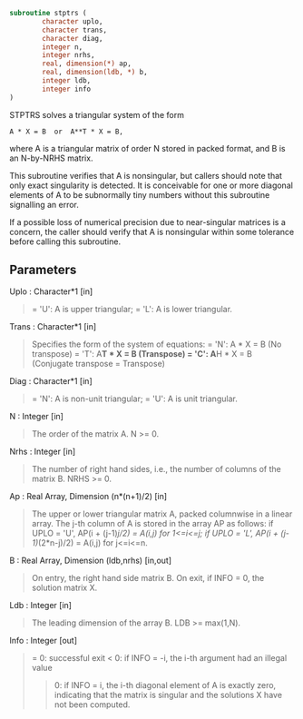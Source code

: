 ```fortran
subroutine stptrs (
		character uplo,
		character trans,
		character diag,
		integer n,
		integer nrhs,
		real, dimension(*) ap,
		real, dimension(ldb, *) b,
		integer ldb,
		integer info
)
```

 STPTRS solves a triangular system of the form

    A * X = B  or  A**T * X = B,

 where A is a triangular matrix of order N stored in packed format, and B is an N-by-NRHS matrix.

 This subroutine verifies that A is nonsingular, but callers should note that only exact
 singularity is detected. It is conceivable for one or more diagonal elements of A to be
 subnormally tiny numbers without this subroutine signalling an error.

 If a possible loss of numerical precision due to near-singular matrices is a concern, the
 caller should verify that A is nonsingular within some tolerance before calling this subroutine.

## Parameters
Uplo : Character*1 [in]
> = 'U':  A is upper triangular;
> = 'L':  A is lower triangular.

Trans : Character*1 [in]
> Specifies the form of the system of equations:
> = 'N':  A * X = B  (No transpose)
> = 'T':  A**T * X = B  (Transpose)
> = 'C':  A**H * X = B  (Conjugate transpose = Transpose)

Diag : Character*1 [in]
> = 'N':  A is non-unit triangular;
> = 'U':  A is unit triangular.

N : Integer [in]
> The order of the matrix A.  N >= 0.

Nrhs : Integer [in]
> The number of right hand sides, i.e., the number of columns
> of the matrix B.  NRHS >= 0.

Ap : Real Array, Dimension (n*(n+1)/2) [in]
> The upper or lower triangular matrix A, packed columnwise in
> a linear array.  The j-th column of A is stored in the array
> AP as follows:
> if UPLO = 'U', AP(i + (j-1)*j/2) = A(i,j) for 1<=i<=j;
> if UPLO = 'L', AP(i + (j-1)*(2*n-j)/2) = A(i,j) for j<=i<=n.

B : Real Array, Dimension (ldb,nrhs) [in,out]
> On entry, the right hand side matrix B.
> On exit, if INFO = 0, the solution matrix X.

Ldb : Integer [in]
> The leading dimension of the array B.  LDB >= max(1,N).

Info : Integer [out]
> = 0:  successful exit
> < 0:  if INFO = -i, the i-th argument had an illegal value
> > 0:  if INFO = i, the i-th diagonal element of A is exactly zero,
> indicating that the matrix is singular and the
> solutions X have not been computed.

